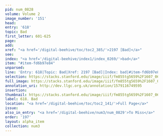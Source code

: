 ```yaml
---
pid: num_0828
volume: Volume 2
image_number: '151'
head: 
entry: '618'
topic: Bad
first_letter: 601-625
page: 
add: 
xref: "<a href='/digital-beehive/toc/toc2_385/'>2197 [Bad]</a>"
see: 
index: "<a href='/digital-beehive/index1/index_0269/'>bad</a>"
item: "#item-fd6b97e84"
unparsed: 
line: 'Entry: 618|Topic: Bad|Xref: 2197 [Bad]|Index: bad|#item-fd6b97e84'
selection: https://stacks.stanford.edu/image/iiif/fm855tg5659%2F1607_0618/413,267,2913,671/full/0/default.jpg
full_image: https://stacks.stanford.edu/image/iiif/fm855tg5659%2F1607_0618/full/full/0/default.jpg
annotation_uri: http://dev.llgc.org.uk/annotation/1579116749595
insertion: 
thumbnail: https://stacks.stanford.edu/image/iiif/fm855tg5659%2F1607_0618/413,267,600,180/250,/0/default.jpg
label: 618. Bad
location: "<a href='/digital-beehive/toc/toc2_141/'>Full Page</a>"
issue: 
also_in_entry: "<a href='/digital-beehive/num3/num_0829'>To Miss</a>"
order: '197'
layout: alpha_item
collection: num3
---
```

